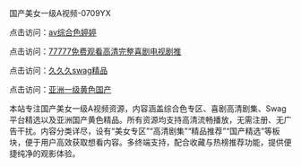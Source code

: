 国产美女一级A视频-0709YX

点击访问：<a href="https://heiliaoxwd5i8.pages.dev">av综合色婷婷</a>

点击访问：<a href="https://heiliaowzu4ur.pages.dev">77777免费观看高清完整喜剧电视剧推</a>

点击访问：<a href="https://heiliaozj3tjd.pages.dev">久久久swag精品</a>

点击访问：<a href="https://heiliaoe8ajia.pages.dev">亚洲一级黄色国产</a>

本站专注国产美女一级A视频资源，内容涵盖综合色专区、喜剧高清剧集、Swag平台精选以及亚洲国产黄色精品。所有资源均支持高清流畅播放，无需注册、无广告干扰。内容分类详尽，设有“美女专区”“高清剧集”“精品推荐”“国产精选”等板块，便于用户高效获取想看内容。多终端支持，配合收藏与热榜推荐功能，提供便捷纯净的观影体验。

<span style="display:none;">[Canonical link](https://github.com/ba20250709/so43 ）</span>
